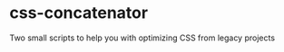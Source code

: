 css-concatenator
================

Two small scripts to help you with optimizing CSS from legacy projects